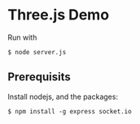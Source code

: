 # Three.js Demo

Run with

    $ node server.js


## Prerequisits

Install nodejs, and the packages:

	$ npm install -g express socket.io



